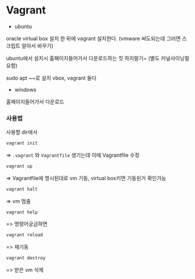 # Vagrant

- ubuntu

oracle virtual box 설치 한 뒤에 vagrant 설치한다. (vmware 써도되는데 그러면 스크립트 알아서 바꾸기)

ubuntu에서 설치시 홈페이지들어가서 다운로드하는 짓 하지말기~ (별도 커널사이닝필요함)

sudo apt ~~로 설치 vbox, vagrant 둘다

- windows

홈페이지들어가서 다운로드

### 사용법

사용할 dir에서 

```bash
vagrant init
```

=> `.vagrant` 와 `Vagrantfile` 생기는데 이때 Vagrantfile 수정





 ```bash
vagrant up
 ```

=> Vagrantfile에 명시된대로 vm 기동, virtual box키면 기동된거 확인가능





```bash
vagrant halt
```

=> vm 멈춤





```
vagrant help
```

=> 명령어궁금하면





```bash
vagrant reload
```

=> 재기동





```bash
vagrant destroy
```

=> 받은 vm 삭제